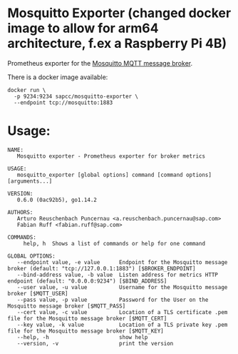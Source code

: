 Mosquitto Exporter (changed docker image to allow for arm64 architecture, f.ex a Raspberry Pi 4B)
=============================
Prometheus exporter for the [Mosquitto MQTT message broker](https://mosquitto.org/).

There is a docker image available:
```
docker run \
  -p 9234:9234 sapcc/mosquitto-exporter \
  --endpoint tcp://mosquitto:1883
```

Usage:
======

```
NAME:
   Mosquitto exporter - Prometheus exporter for broker metrics

USAGE:
   mosquitto_exporter [global options] command [command options] [arguments...]

VERSION:
   0.6.0 (0ac92b5), go1.14.2

AUTHORS:
   Arturo Reuschenbach Puncernau <a.reuschenbach.puncernau@sap.com>
   Fabian Ruff <fabian.ruff@sap.com>

COMMANDS:
     help, h  Shows a list of commands or help for one command

GLOBAL OPTIONS:
   --endpoint value, -e value      Endpoint for the Mosquitto message broker (default: "tcp://127.0.0.1:1883") [$BROKER_ENDPOINT]
   --bind-address value, -b value  Listen address for metrics HTTP endpoint (default: "0.0.0.0:9234") [$BIND_ADDRESS]
   --user value, -u value          Username for the Mosquitto message broker [$MQTT_USER]
   --pass value, -p value          Password for the User on the Mosquitto message broker [$MQTT_PASS]
   --cert value, -c value          Location of a TLS certificate .pem file for the Mosquitto message broker [$MQTT_CERT]
   --key value, -k value           Location of a TLS private key .pem file for the Mosquitto message broker [$MQTT_KEY]
   --help, -h                      show help
   --version, -v                   print the version
```
